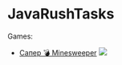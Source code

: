 # JavaRushTasks

Games:

 - [Сапер 💣 Minesweeper](https://javarush.ru/projects/apps/275139) ![](minesweeper.png)


